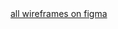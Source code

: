 <a href="//www.figma.com/file/C5j3TFJQXfx9nr1gGReJHz/Senior-Enrichment-1809">
all wireframes on figma
</a>
